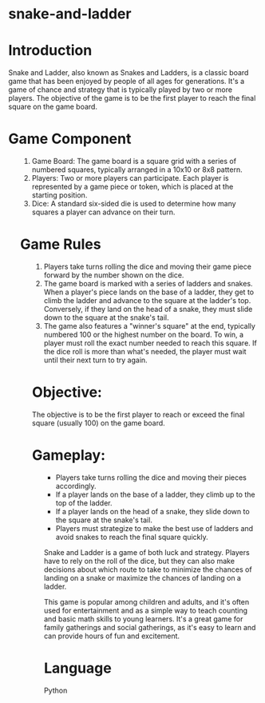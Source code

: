 # snake-and-ladder
# Introduction
Snake and Ladder, also known as Snakes and Ladders, is a classic board game that has been enjoyed by people of all ages for generations. It's a game of chance and strategy that is typically played by two or more players. The objective of the game is to be the first player to reach the final square on the game board.
# Game Component
<ol>
  <ol type="1" start:"1"</ol>
  <li> Game Board: The game board is a square grid with a series of numbered squares, typically arranged in a 10x10 or 8x8 pattern.</li>
  <li>Players: Two or more players can participate. Each player is represented by a game piece or token, which is placed at the starting position.</li>
  <li>Dice: A standard six-sided die is used to determine how many squares a player can advance on their turn.</li>
</ol>

# Game Rules
<ol>
  <ol type="1" start:"1"</ol>
  <li> Players take turns rolling the dice and moving their game piece forward by the number shown on the dice.</li>
  <li>The game board is marked with a series of ladders and snakes. When a player's piece lands on the base of a ladder, they get to climb the ladder and advance to the square at the ladder's top. Conversely, if they land on the head of a snake, they must slide down to the square at the snake's tail.</li>
  <li>The game also features a "winner's square" at the end, typically numbered 100 or the highest number on the board. To win, a player must roll the exact number needed to reach this square. If the dice roll is more than what's needed, the player must wait until their next turn to try again.</li>
</ol>

# Objective:
The objective is to be the first player to reach or exceed the final square (usually 100) on the game board.

# Gameplay:

<ul>
  <ul type="1" start:"1"</ul>
  <li> Players take turns rolling the dice and moving their pieces accordingly.</li>
  <li>If a player lands on the base of a ladder, they climb up to the top of the ladder.</li>
  <li>If a player lands on the head of a snake, they slide down to the square at the snake's tail.</li>
  <li>Players must strategize to make the best use of ladders and avoid snakes to reach the final square quickly.</li>
</ul>



Snake and Ladder is a game of both luck and strategy. Players have to rely on the roll of the dice, but they can also make decisions about which route to take to minimize the chances of landing on a snake or maximize the chances of landing on a ladder.


This game is popular among children and adults, and it's often used for entertainment and as a simple way to teach counting and basic math skills to young learners. It's a great game for family gatherings and social gatherings, as it's easy to learn and can provide hours of fun and excitement.

# Language
Python






